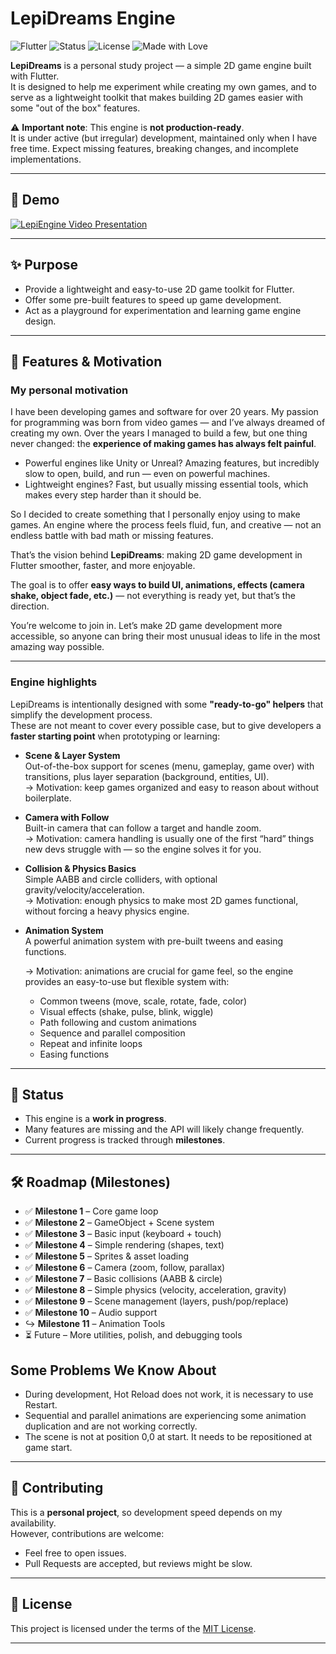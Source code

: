 # LepiDreams Engine

![Flutter](https://img.shields.io/badge/Flutter-02569B?logo=flutter&logoColor=white)
![Status](https://img.shields.io/badge/status-WIP-orange)
![License](https://img.shields.io/badge/license-MIT-green)
![Made with Love](https://img.shields.io/badge/made%20with-love-red)

**LepiDreams** is a personal study project — a simple 2D game engine built with Flutter.  
It is designed to help me experiment while creating my own games, and to serve as a lightweight toolkit that makes building 2D games easier with some "out of the box" features.  

⚠️ **Important note**: This engine is **not production-ready**.  
It is under active (but irregular) development, maintained only when I have free time. Expect missing features, breaking changes, and incomplete implementations.

---

## 🎥 Demo
[![LepiEngine Video Presentation](https://img.youtube.com/vi/cEBp_5-L-xE/0.jpg)](https://www.youtube.com/watch?v=cEBp_5-L-xE)

---

## ✨ Purpose
- Provide a lightweight and easy-to-use 2D game toolkit for Flutter.  
- Offer some pre-built features to speed up game development.  
- Act as a playground for experimentation and learning game engine design.  

---

## 🌟 Features & Motivation

### My personal motivation
I have been developing games and software for over 20 years. My passion for programming was born from video games — and I’ve always dreamed of creating my own. Over the years I managed to build a few, but one thing never changed: the **experience of making games has always felt painful**.  

- Powerful engines like Unity or Unreal? Amazing features, but incredibly slow to open, build, and run — even on powerful machines.  
- Lightweight engines? Fast, but usually missing essential tools, which makes every step harder than it should be.  

So I decided to create something that I personally enjoy using to make games. An engine where the process feels fluid, fun, and creative — not an endless battle with bad math or missing features.  

That’s the vision behind **LepiDreams**: making 2D game development in Flutter smoother, faster, and more enjoyable.  

The goal is to offer **easy ways to build UI, animations, effects (camera shake, object fade, etc.)** — not everything is ready yet, but that’s the direction.  

You’re welcome to join in. Let’s make 2D game development more accessible, so anyone can bring their most unusual ideas to life in the most amazing way possible.  

---

### Engine highlights
LepiDreams is intentionally designed with some **"ready-to-go" helpers** that simplify the development process.  
These are not meant to cover every possible case, but to give developers a **faster starting point** when prototyping or learning:

- **Scene & Layer System**  
  Out-of-the-box support for scenes (menu, gameplay, game over) with transitions, plus layer separation (background, entities, UI).  
  → Motivation: keep games organized and easy to reason about without boilerplate.

- **Camera with Follow**  
  Built-in camera that can follow a target and handle zoom.  
  → Motivation: camera handling is usually one of the first “hard” things new devs struggle with — so the engine solves it for you.

- **Collision & Physics Basics**  
  Simple AABB and circle colliders, with optional gravity/velocity/acceleration.  
  → Motivation: enough physics to make most 2D games functional, without forcing a heavy physics engine.

- **Animation System**  
  A powerful animation system with pre-built tweens and easing functions.

  → Motivation: animations are crucial for game feel, so the engine provides an easy-to-use but flexible system with:
  - Common tweens (move, scale, rotate, fade, color)
  - Visual effects (shake, pulse, blink, wiggle)
  - Path following and custom animations
  - Sequence and parallel composition
  - Repeat and infinite loops
  - Easing functions



---

## 🚧 Status
- This engine is a **work in progress**.  
- Many features are missing and the API will likely change frequently.  
- Current progress is tracked through **milestones**.  

---

## 🛠 Roadmap (Milestones)

- ✅ **Milestone 1** – Core game loop  
- ✅ **Milestone 2** – GameObject + Scene system  
- ✅ **Milestone 3** – Basic input (keyboard + touch)  
- ✅ **Milestone 4** – Simple rendering (shapes, text)  
- ✅ **Milestone 5** – Sprites & asset loading  
- ✅ **Milestone 6** – Camera (zoom, follow, parallax)  
- ✅ **Milestone 7** – Basic collisions (AABB & circle)  
- ✅ **Milestone 8** – Simple physics (velocity, acceleration, gravity)  
- ✅ **Milestone 9** – Scene management (layers, push/pop/replace)  
- ✅ **Milestone 10** – Audio support  
- ↪️ **Milestone 11** – Animation Tools
- ⏳ Future – More utilities, polish, and debugging tools  


## Some Problems We Know About
- During development, Hot Reload does not work, it is necessary to use Restart.
- Sequential and parallel animations are experiencing some animation duplication and are not working correctly.
- The scene is not at position 0,0 at start. It needs to be repositioned at game start.

---

## 🤝 Contributing
This is a **personal project**, so development speed depends on my availability.  
However, contributions are welcome:  
- Feel free to open issues.  
- Pull Requests are accepted, but reviews might be slow.  

---

## 📜 License
This project is licensed under the terms of the [MIT License](LICENSE.md).  

---
